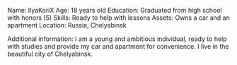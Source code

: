 Name: IlyaKoriX
Age: 18 years old
Education: Graduated from high school with honors (5)
Skills: Ready to help with lessons
Assets: Owns a car and an apartment
Location: Russia, Chelyabinsk

Additional information: I am a young and ambitious individual, ready to help with studies and provide my car and apartment for convenience. I live in the beautiful city of Chelyabinsk.



